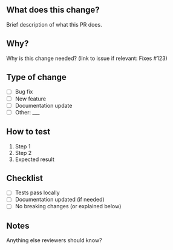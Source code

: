 ## What does this change?
Brief description of what this PR does.

## Why?
Why is this change needed? (link to issue if relevant: Fixes #123)

## Type of change
- [ ] Bug fix
- [ ] New feature  
- [ ] Documentation update
- [ ] Other: ___

## How to test
1. Step 1
2. Step 2
3. Expected result

## Checklist
- [ ] Tests pass locally
- [ ] Documentation updated (if needed)
- [ ] No breaking changes (or explained below)

## Notes
Anything else reviewers should know?